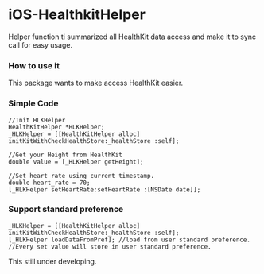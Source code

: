 # iOS-HealthkitHelper

Helper function ti summarized all HealthKit data access and make it to sync call for easy usage.


### How to use it

This package wants to make access HealthKit easier.

### Simple Code
    //Init HLKHelper
    HealthKitHelper *HLKHelper;
    _HLKHelper = [[HealthKitHelper alloc] initKitWithCheckHealthStore:_healthStore :self];

    //Get your Height from HealthKit
    double value = [_HLKHelper getHeight];    
    
    //Set heart rate using current timestamp.
    double heart_rate = 70;
    [_HLKHelper setHeartRate:setHeartRate :[NSDate date]];
    
### Support standard preference

    _HLKHelper = [[HealthKitHelper alloc] initKitWithCheckHealthStore:_healthStore :self];
    [_HLKHelper loadDataFromPref]; //load from user standard preference.
    //Every set value will store in user standard preference.    

This still under developing. 


    